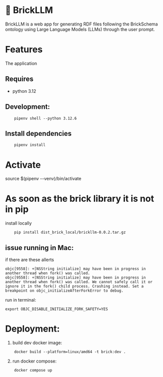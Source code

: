 # 🧱 BrickLLM

BrickLLM is a web app for generating RDF files following the BrickSchema ontology using Large Language Models (LLMs) through the user prompt.

# Features
The application 

## Requires
- python 3.12

## Development:
```
    pipenv shell --python 3.12.6
```
## Install dependencies 
```
    pipenv install
```
# Activate 
source $(pipenv --venv)/bin/activate

# As soon as the brick library it is not in pip 
install locally
```
    pip install dist_brick_local/brickllm-0.0.2.tar.gz
```

## issue running in Mac:
if there are these allerts
```
objc[9558]: +[NSString initialize] may have been in progress in another thread when fork() was called.
objc[9558]: +[NSString initialize] may have been in progress in another thread when fork() was called. We cannot safely call it or ignore it in the fork() child process. Crashing instead. Set a breakpoint on objc_initializeAfterForkError to debug.
```

run in terminal:

    export OBJC_DISABLE_INITIALIZE_FORK_SAFETY=YES


# Deployment: 

1. build dev docker image: 
```
    docker build --platform=linux/amd64 -t brick:dev .   
```

2. run docker compose: 
```
    docker compose up
```


